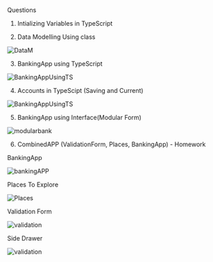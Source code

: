 Questions 

1) Intializing Variables in TypeScript

2) Data Modelling Using class

<img src="https://media.discordapp.net/attachments/533295727745564682/955092148380901466/unknown.png" alt = "DataM" />

3) BankingApp using TypeScript

<img src="https://cdn.discordapp.com/attachments/533295727745564682/955091387899076628/unknown.png" alt="BankingAppUsingTS" />

4) Accounts in TypeScipt (Saving and Current)

<img src="https://media.discordapp.net/attachments/533295727745564682/955094221029781514/unknown.png" alt="BankingAppUsingTS" />

5) BankingApp using Interface(Modular Form)

<img src= "https://cdn.discordapp.com/attachments/533295727745564682/955095365344952360/unknown.png"
alt = "modularbank"/>

6) CombinedAPP (ValidationForm, Places, BankingApp) - Homework

  BankingApp

  <img src="https://media.discordapp.net/attachments/533295727745564682/955500478161104906/unknown.png?width=1440&height=660" alt="bankingAPP"/>

  Places To Explore

  <img src="https://media.discordapp.net/attachments/533295727745564682/955500543911022723/unknown.png?width=1440&height=663" alt="Places"/>

  Validation Form

  <img src="https://media.discordapp.net/attachments/533295727745564682/955500613880414318/unknown.png?width=1429&height=663" alt="validation"/>

  Side Drawer

  <img src="https://media.discordapp.net/attachments/533295727745564682/955501132225069106/unknown.png?width=1440&height=646" alt="validation"/>

